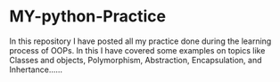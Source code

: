 # MY-python-Practice
In this repository I have posted all my practice done during the learning process of OOPs. In this I have covered some examples on topics like Classes and objects, Polymorphism, Abstraction, Encapsulation, and Inhertance......
